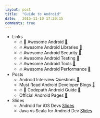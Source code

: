 ```yaml
---
layout: post
title:  "Guide to Android"
date:   2015-11-10 17:20:15
comments: true
---
```


- Links
    - :fire: :raised_hands: Awesome Android [:link:](https://github.com/snowdream/awesome-android)
    - :fire: Awesome Android Libraries [:link:](https://github.com/wasabeef/awesome-android-libraries)
    - :fire: Awesome Android Security [:link:](https://github.com/ashishb/android-security-awesome)
    - :fire: Awesome Android Testing [:link:](https://github.com/hotchemi/awesome-android-testing)
    - :fire: Awesome Android Tools [:link:](https://github.com/wasabeef/awesome-android-tools)
    - :fire: Awesome Android Performance [:link:](https://github.com/Juude/awesome-android-performance)
- Posts
    - Android Interview Questions [:link:](http://www.javacodegeeks.com/2011/08/android-interview-questions-answers.html)
    - Must Read Android Developer Blogs [:link:](https://www.quora.com/What-are-must-read-Android-developer-blogs)
    - :fire: :raised_hands: Codepath Android Guide [:link:](https://github.com/codepath/android_guides)
    - Official Android Pages [:link:](http://developer.android.com/training/index.html)
- Slides
    - Android for iOS Devs [Slides](https://speakerdeck.com/sdougherty/tales-from-the-darkside-android-development-for-ios-developers)
    - Java vs Scala for Android Dev [Slides](https://speakerdeck.com/raulraja/painless-android-development-with-scala)
